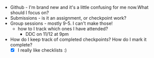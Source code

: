 - Github - I'm brand new and it's a little confusing for me now.What should I focus on?
- Submissions - is it an assignment, or checkpoint work? 
- Group sessions - mostly 9-5. I can't make those!
  - how to I track which ones I have attended?
    - DDC on 11/12 at 9pm
- How do I keep track of completed checkpoints? How do I mark it complete?
  - [x] I really like checklists :)
